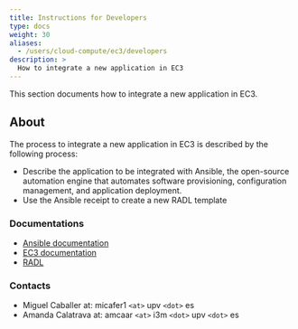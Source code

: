 ```yaml
---
title: Instructions for Developers
type: docs
weight: 30
aliases:
  - /users/cloud-compute/ec3/developers
description: >
  How to integrate a new application in EC3
---
```


This section documents how to integrate a new application in EC3.

## About

The process to integrate a new application in EC3 is described by the
following process:

* Describe the application to be integrated with Ansible, the open-source
  automation engine that automates software provisioning, configuration
  management, and application deployment.
* Use the Ansible receipt to create a new RADL template

### Documentations

* [Ansible documentation](https://docs.ansible.com/)
* [EC3 documentation](https://ec3.readthedocs.io/en/devel/templates.html)
* [RADL](https://github.com/grycap/ec3/tree/master/templates)

### Contacts

* Miguel Caballer at: micafer1 `<at>` upv `<dot>` es
* Amanda Calatrava at: amcaar `<at>` i3m `<dot>` upv `<dot>` es

